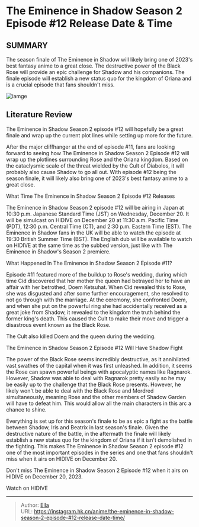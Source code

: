 # The Eminence in Shadow Season 2 Episode #12 Release Date &amp; Time


## SUMMARY 



  The season finale of The Eminence in Shadow will likely bring one of 2023&#39;s best fantasy anime to a great close.   The destructive power of the Black Rose will provide an epic challenge for Shadow and his companions.   The finale episode will establish a new status quo for the kingdom of Oriana and is a crucial episode that fans shouldn&#39;t miss.  

![iamge](https://static1.srcdn.com/wordpress/wp-content/uploads/2023/12/rose-at-her-wedding-in-the-eminence-in-shadow.jpg)

## Literature Review

The Eminence in Shadow Season 2 episode #12 will hopefully be a great finale and wrap up the current plot lines while setting up more for the future.




After the major cliffhanger at the end of episode #11, fans are looking forward to seeing how The Eminence in Shadow Season 2 Episode #12 will wrap up the plotlines surrounding Rose and the Oriana kingdom. Based on the cataclysmic scale of the threat wielded by the Cult of Diabolos, it will probably also cause Shadow to go all out. With episode #12 being the season finale, it will likely also bring one of 2023&#39;s best fantasy anime to a great close.





 What Time The Eminence in Shadow Season 2 Episode #12 Releases 
          

The Eminence in Shadow Season 2 episode #12 will be airing in Japan at 10:30 p.m. Japanese Standard Time (JST) on Wednesday, December 20. It will be simulcast on HIDIVE on December 20 at 11:30 a.m. Pacific Time (PDT), 12:30 p.m. Central Time (CT), and 2:30 p.m. Eastern Time (EST). The Eminence in Shadow fans in the UK will be able to watch the episode at 19:30 British Summer Time (BST). The English dub will be available to watch on HIDIVE at the same time as the subbed version, just like with The Eminence in Shadow&#39;s Season 2 premiere.



 What Happened In The Eminence in Shadow Season 2 Episode #11? 
          




Episode #11 featured more of the buildup to Rose&#39;s wedding, during which time Cid discovered that her mother the queen had betrayed her to have an affair with her betrothed, Doem Ketsuhat. When Cid revealed this to Rose, she was disgusted and after some further encouragement, she resolved to not go through with the marriage. At the ceremony, she confronted Doem, and when she put on the powerful ring she had accidentally received as a great joke from Shadow, it revealed to the kingdom the truth behind the former king&#39;s death. This caused the Cult to make their move and trigger a disastrous event known as the Black Rose.



The Cult also killed Doem and the queen during the wedding.






 The Eminence in Shadow Season 2 Episode #12 Will Have Shadow Fight 
          




The power of the Black Rose seems incredibly destructive, as it annihilated vast swathes of the capital when it was first unleashed. In addition, it seems the Rose can spawn powerful beings with apocalyptic names like Ragnarok. However, Shadow was able to deal with Ragnarok pretty easily so he may be easily up to the challenge that the Black Rose presents. However, he likely won&#39;t be able to deal with the Black Rose and Mordred simultaneously, meaning Rose and the other members of Shadow Garden will have to defeat him. This would allow all the main characters in this arc a chance to shine.

Everything is set up for this season&#39;s finale to be as epic a fight as the battle between Shadow, Iris and Beatrix in last season&#39;s finale. Given the destructive nature of the battle, in the aftermath the finale will likely establish a new status quo for the kingdom of Oriana if it isn&#39;t demolished in the fighting. This makes The Eminence in Shadow Season 2 episode #12 one of the most important episodes in the series and one that fans shouldn&#39;t miss when it airs on HIDIVE on December 20.




Don&#39;t miss The Eminence in Shadow Season 2 Episode #12 when it airs on HIDIVE on December 20, 2023.

Watch on HIDIVE



---

> Author: [Ella](https://instagram.hk.cn/)  
> URL: https://instagram.hk.cn/anime/the-eminence-in-shadow-season-2-episode-#12-release-date-time/  

